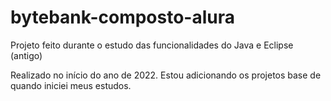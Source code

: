 # bytebank-composto-alura
Projeto feito durante o estudo das funcionalidades do Java e Eclipse (antigo)

Realizado no início do ano de 2022. Estou adicionando os projetos base de quando iniciei meus estudos.
